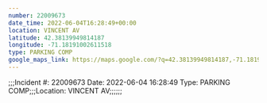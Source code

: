 ```yaml
---
number: 22009673
date_time: 2022-06-04T16:28:49+00:00
location: VINCENT AV
latitude: 42.38139949814187
longitude: -71.18191002611518
type: PARKING COMP
google_maps_link: https://maps.google.com/?q=42.38139949814187,-71.18191002611518
---
```


;;;Incident #: 22009673   Date: 2022-06-04 16:28:49   Type: PARKING COMP;;;Location: VINCENT AV;;;;;;
